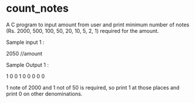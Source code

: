# count_notes
A C program to input amount from user and print minimum number of notes (Rs. 2000, 500, 100, 50, 20, 10, 5, 2, 1) required for the amount.

Sample input 1 : 

2050 //amount


Sample Output 1 :

1 0 0 1 0 0 0 0 0

1 note of 2000 and 1 not of 50 is required, so print 1 at those places and print 0 on other denominations.

